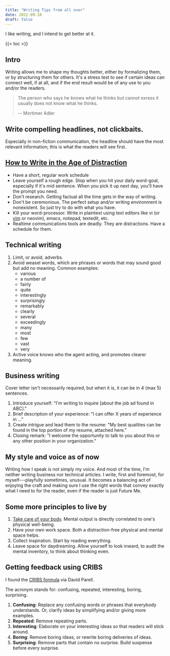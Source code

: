 ```yaml
---
title: "Writing Tips from all over"
date: 2022-09-10
draft: false
---
```


I like writing, and I intend to get better at it.

{{< toc >}}

## Intro

Writing allows me to shape my thoughts better, either by formalizing
them, or by structuring them for others. It's a stress test to see if
certain ideas can connect well, if at all, and if the end result would
be of any use to you and/or the readers.

> The person who says he knows what he thinks but cannot exress it
> usually does not know what he thinks.
>
> -- Mortimer Adler

## Write compelling headlines, not clickbaits.

Especially in non-fiction communication,
the headline should have the most relevant information;
this is what the readers will see first.

## [How to Write in the Age of Distraction](http://www.locusmag.com/Features/2009/01/cory-doctorow-writing-in-age-of.html)

- Have a short, regular work schedule
- Leave yourself a rough edge. Stop when you hit your daily word-goal,
  especially if it's mid sentence. When you pick it up next day, you'll
  have the prompt you need.
- Don't research. Getting factual all the time gets in the way of
  writing.
- Don't be ceremonious. The perfect setup and/or writing environment is
  nonexistent. So just try to do with what you have.
- Kill your word-processor. Write in plaintext using text editors like
  vi (or [vim](/vim) or neovim), emacs, notepad, textedit, etc.
- Realtime communications tools are deadly. They are distractions. Have
  a schedule for them.

## Technical writing

1. Limit, or avoid, adverbs.
2. Avoid weasel words,
which are phrases or words that may sound good but add no meaning.
Common examples:
    - various
    - a number of
    - fairly
    - quite
    - interestingly
    - surprisingly
    - remarkably
    - clearly
    - several
    - exceedingly
    - many
    - most
    - few
    - vast
    - very
3. Active voice knows who the agent acting,
and promotes clearer meaning.

## Business writing

Cover letter isn't necessarily required,
but when it is,
it can be in 4 (max 5) sentences.

1. Introduce yourself: "I'm writing to inquire [about the job ad found in ABC]."
2. Brief description of your experience: "I can offer X years of experience in
   ..."
3. Create intrigue and lead them to the resume: "My best qualities can be found
   in the top portion of my resume, attached here."
4. Closing remark: "I welcome the opportunity to talk to you about this or any
   other position in your organization."

## My style and voice as of now

Writing how I speak is not simply my voice. And most of the time, I'm
neither writing business nor technical articles. I write, first and
foremost, for myself---playfully sometimes, unusual. It becomes a
balancing act of enjoying the craft and making sure I use the right
words that convey exactly what I need to for the reader, even if the
reader is just Future Me.

## Some more principles to live by

1. [Take care of your body](/health). Mental output is directly
   correlated to one's physical well-being.
2. Have your own work space. Both a distraction-free physical and mental
   space helps.
3. Collect inspiration. Start by reading everything.
4. Leave space for daydreaming. Allow yourself to look inward, to audit
   the mental inventory, to think about thinking even.

## Getting feedback using CRIBS

I found the [CRIBS formula](https://perell.com/note/cribs-my-writing-feedback-formula/) via David Parell.

The acronym stands for: confusing, repeated, interesting, boring,
surprising.

1. **Confusing**: Replace any confusing words or phrases that everybody
   understands. Or, clarify ideas by simplifying and/or giving more
   examples.
2. **Repeated**: Remove repeating parts.
3. **Interesting**: Elaborate on your interesting ideas so that readers
   will stick around.
4. **Boring**: Remove boring ideas, or rewrite boring deliveries of ideas.
5. **Surprising**: Remove parts that contain no surprise. Build suspense
   before every surprise.
